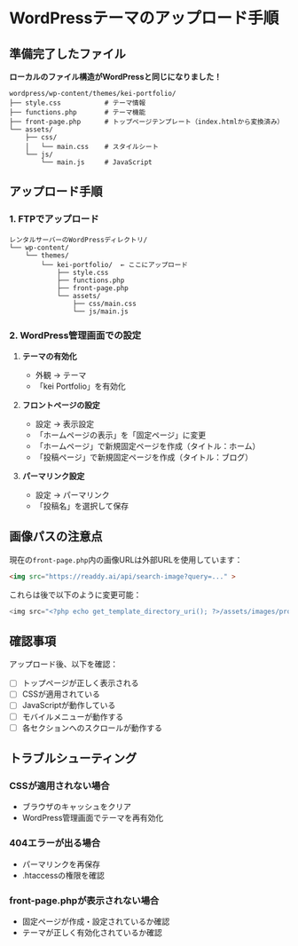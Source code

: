 # WordPressテーマのアップロード手順

## 準備完了したファイル

**ローカルのファイル構造がWordPressと同じになりました！**

```
wordpress/wp-content/themes/kei-portfolio/
├── style.css           # テーマ情報
├── functions.php       # テーマ機能
├── front-page.php      # トップページテンプレート（index.htmlから変換済み）
└── assets/
    ├── css/
    │   └── main.css    # スタイルシート
    └── js/
        └── main.js     # JavaScript
```

## アップロード手順

### 1. FTPでアップロード

```
レンタルサーバーのWordPressディレクトリ/
└── wp-content/
    └── themes/
        └── kei-portfolio/  ← ここにアップロード
            ├── style.css
            ├── functions.php
            ├── front-page.php
            └── assets/
                ├── css/main.css
                └── js/main.js
```

### 2. WordPress管理画面での設定

1. **テーマの有効化**
   - 外観 → テーマ
   - 「kei Portfolio」を有効化

2. **フロントページの設定**
   - 設定 → 表示設定
   - 「ホームページの表示」を「固定ページ」に変更
   - 「ホームページ」で新規固定ページを作成（タイトル：ホーム）
   - 「投稿ページ」で新規固定ページを作成（タイトル：ブログ）

3. **パーマリンク設定**
   - 設定 → パーマリンク
   - 「投稿名」を選択して保存

## 画像パスの注意点

現在の`front-page.php`内の画像URLは外部URLを使用しています：
```html
<img src="https://readdy.ai/api/search-image?query=..." >
```

これらは後で以下のように変更可能：
```php
<img src="<?php echo get_template_directory_uri(); ?>/assets/images/profile.jpg">
```

## 確認事項

アップロード後、以下を確認：
- [ ] トップページが正しく表示される
- [ ] CSSが適用されている
- [ ] JavaScriptが動作している
- [ ] モバイルメニューが動作する
- [ ] 各セクションへのスクロールが動作する

## トラブルシューティング

### CSSが適用されない場合
- ブラウザのキャッシュをクリア
- WordPress管理画面でテーマを再有効化

### 404エラーが出る場合
- パーマリンクを再保存
- .htaccessの権限を確認

### front-page.phpが表示されない場合
- 固定ページが作成・設定されているか確認
- テーマが正しく有効化されているか確認